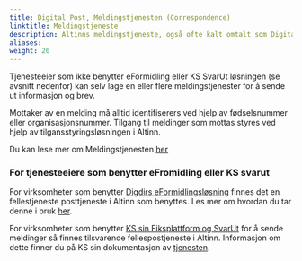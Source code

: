 ```yaml
---
title: Digital Post, Meldingstjenesten (Correspondence)
linktitle: Meldingstjeneste
description: Altinns meldingstjeneste, også ofte kalt omtalt som Digital Post eller Correspondence i dokumentasjon, kan bruke for å sende meldinger fra en offentlig aktør til virksomhetens eller innbyggers innboks i Altinn. 
aliases:
weight: 20
---
```



Tjenesteeier som ikke benytter eFormidling eller KS SvarUt løsningen (se avsnitt nedenfor) kan selv lage en eller flere meldingstjenester for å sende ut informasjon og brev. 

Mottaker av en melding må alltid identifiserers ved hjelp av fødselsnummer eller organisasjonsnummer. Tilgang til meldinger som mottas styres ved hjelp av tilgansstyringsløsningen i Altinn. 

Du kan lese mer om Meldingstjenesten [her](/docs/utviklingsguider/digital-post/om-tjenesten/)

### For tjenesteeiere som benytter eFromidling eller KS svarut
For virksomheter som benytter [Digdirs eFormidlingsløsning](https://samarbeid.digdir.no/eformidling/eformidling/20) finnes det en fellestjeneste posttjeneste i Altinn som benyttes. Les mer om hvordan du tar denne i bruk [her](/docs/utviklingsguider/digital-post-til-virksomheter/). 

For virksomheter som benytter [KS sin Fiksplattform og SvarUt](https://www.ks.no/fagomrader/digitalisering/felleslosninger/fiks-plattformen/tjenster-pa-fiks-plattformen/) for å sende meldinger så finnes tilsvarende fellespostjeneste i Altinn. Informasjon om dette finner du på KS sin dokumentasjon av [tjenesten](https://developers.fiks.ks.no/tjenester/svarut/). 

